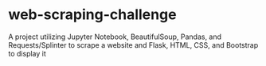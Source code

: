 # web-scraping-challenge
A project utilizing Jupyter Notebook, BeautifulSoup, Pandas, and Requests/Splinter to scrape a website and Flask, HTML, CSS, and Bootstrap to display it
